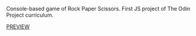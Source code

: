 Console-based game of Rock Paper Scissors. First JS project of The Odin Project curriculum.

[PREVIEW](https://almirbunjaku.github.io/RockPaperScissors//?version=22a5cc8)
